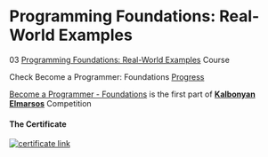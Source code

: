 # Programming Foundations: Real-World Examples

03 [Programming Foundations: Real-World Examples](https://www.linkedin.com/learning/programming-foundations-real-world-examples) Course

Check Become a Programmer: Foundations [Progress](https://github.com/hosamation/Become-a-Programmer-Foundations)

[Become a Programmer - Foundations][1] is the first part of **[Kalbonyan Elmarsos][2]** Competition

#### The Certificate
[![certificate link](https://media-exp1.licdn.com/dms/image/C561FAQGb_EYOAtLdLw/feedshare-document-cover-images_1280/0/1650026701556?e=2147483647&v=beta&t=RNu0MBvRB_0Jj6JmLoO3tYfj8CeV-ov5HIUZLmG0OLY)](https://www.linkedin.com/learning/certificates/05be9cc958670e87f91c13a884d9f4a572cb90c9596ed8a41050298b03f3805b?trk=share_certificate)

[1]: https://www.linkedin.com/learning/paths/become-a-programmer-foundations

[2]: https://www.linkedin.com/company/%D9%83%D8%A7%D9%84%D8%A8%D9%86%D9%8A%D8%A7%D9%86-%D8%A7%D9%84%D9%85%D8%B1%D8%B5%D9%88%D8%B5/